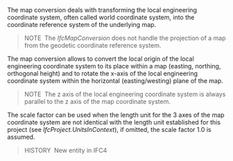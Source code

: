 ﻿The map conversion deals with transforming the local engineering coordinate system, often called world coordinate system, into the coordinate reference system of the underlying map.

> NOTE&nbsp; The _IfcMapConversion_ does not handle the projection of a map from the geodetic coordinate reference system.

The map conversion allows to convert the local origin of the local engineering coordinate system to its place within a map (easting, northing, orthogonal height) and to rotate the x-axis of the local engineering coordinate system within the horizontal (easting/westing) plane of the map.

> NOTE&nbsp; The z axis of the local engineering coordinate system is always parallel to the z axis of the map coordinate system.

The scale factor can be used when the length unit for the 3 axes of the map coordinate system are not identical with the length unit established for this project (see _IfcProject.UnitsInContext_), if omitted, the scale factor 1.0 is assumed.

> HISTORY&nbsp; New entity in IFC4
